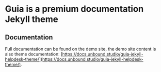 # Guia is a premium documentation Jekyll theme

## Documentation

Full documentation can be found on the demo site, the demo site content is also theme documentation: [https://docs.unbound.studio/guia-jekyll-helpdesk-theme/](https://docs.unbound.studio/guia-jekyll-helpdesk-theme/).
